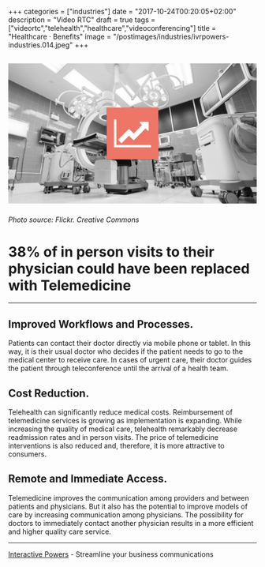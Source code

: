 +++
categories = ["industries"]
date = "2017-10-24T00:20:05+02:00"
description = "Video RTC"
draft = true
tags = ["videortc","telehealth","healthcare","videoconferencing"]
title = "Healthcare · Benefits"
image = "/postimages/industries/ivrpowers-industries.014.jpeg"
+++

![doctors with a tablet](/postimages/industries/ivrpowers-industries.014.jpeg)
-----------
######	Photo source: Flickr. Creative Commons

#	38% of in person visits to their physician could have been replaced with Telemedicine
---

##	Improved Workflows and Processes.

Patients can contact their doctor directly via mobile phone or tablet. In this way, it is their usual doctor who decides if the patient needs to go to the medical center to receive care. In cases of urgent care, their doctor guides the patient through teleconference until the arrival of a health team.
 
##	Cost Reduction.

Telehealth can significantly reduce medical costs. Reimbursement of telemedicine services is growing as implementation is expanding. While increasing the quality of medical care, telehealth remarkably decrease readmission rates and in person visits. The price of telemedicine interventions is also reduced and, therefore, it is more attractive to consumers.
 
##	Remote and Immediate Access.

Telemedicine improves the communication among providers and between patients and physicians. But it also has the potential to improve models of care by increasing communication among physicians. The possibility for doctors to immediately contact another physician results in a more efficient and higher quality care service.

---
[Interactive Powers](http://www.ivrpowers.com/) - Streamline your business communications





